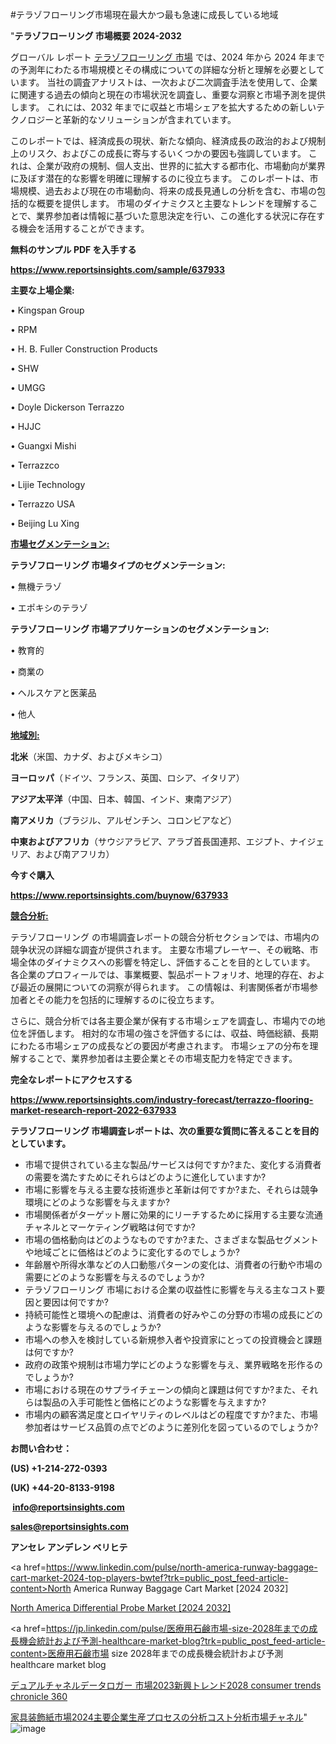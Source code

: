 #テラゾフローリング市場現在最大かつ最も急速に成長している地域

"<strong>テラゾフローリング 市場概要 2024-2032</strong>

グローバル レポート <a href=https://www.reportsinsights.com/sample/637933>テラゾフローリング 市場</a> では、2024 年から 2024 年までの予測年にわたる市場規模とその構成についての詳細な分析と理解を必要としています。 当社の調査アナリストは、一次および二次調査手法を使用して、企業に関連する過去の傾向と現在の市場状況を調査し、重要な洞察と市場予測を提供します。 これには、2032 年までに収益と市場シェアを拡大​​するための新しいテクノロジーと革新的なソリューションが含まれています。

このレポートでは、経済成長の現状、新たな傾向、経済成長の政治的および規制上のリスク、およびこの成長に寄与するいくつかの要因も強調しています。 これは、企業が政府の規制、個人支出、世界的に拡大する都市化、市場動向が業界に及ぼす潜在的な影響を明確に理解するのに役立ちます。 このレポートは、市場規模、過去および現在の市場動向、将来の成長見通しの分析を含む、市場の包括的な概要を提供します。 市場のダイナミクスと主要なトレンドを理解することで、業界参加者は情報に基づいた意思決定を行い、この進化する状況に存在する機会を活用することができます。

<strong><b>無料のサンプル PDF を入手する</b></strong>

<a href=https://www.reportsinsights.com/sample/637933><strong><u>https://www.reportsinsights.com/sample/637933</u></strong></a>

<strong>主要な上場企業:</strong>

• Kingspan Group

• RPM

• H. B. Fuller Construction Products

• SHW

• UMGG

• Doyle Dickerson Terrazzo

• HJJC

• Guangxi Mishi

• Terrazzco

• Lijie Technology

• Terrazzo USA

• Beijing Lu Xing

<strong><u>市場セグメンテーション</u></strong><strong><u>:</u></strong>

<strong>テラゾフローリング 市場タイプのセグメンテーション:</strong>

• 無機テラゾ

• エポキシのテラゾ

<strong>テラゾフローリング 市場アプリケーションのセグメンテーション:</strong>

• 教育的

• 商業の

• ヘルスケアと医薬品

• 他人

<strong><u>地域別</u></strong><strong><u>:</u></strong>

<strong>北米</strong>（米国、カナダ、およびメキシコ）

<strong>ヨーロッパ</strong>（ドイツ、フランス、英国、ロシア、イタリア）

<strong>アジア太平洋</strong>（中国、日本、韓国、インド、東南アジア）

<strong>南アメリカ</strong>（ブラジル、アルゼンチン、コロンビアなど）

<strong>中東およびアフリカ</strong>（サウジアラビア、アラブ首長国連邦、エジプト、ナイジェリア、および南アフリカ）

<strong>今すぐ購入</strong>

<a href=https://www.reportsinsights.com/buynow/637933><strong><u>https://www.reportsinsights.com/buynow/637933</u></strong></a>

<strong><u>競合分析:</u></strong>

テラゾフローリング の市場調査レポートの競合分析セクションでは、市場内の競争状況の詳細な調査が提供されます。 主要な市場プレーヤー、その戦略、市場全体のダイナミクスへの影響を特定し、評価することを目的としています。 各企業のプロフィールでは、事業概要、製品ポートフォリオ、地理的存在、および最近の展開についての洞察が得られます。 この情報は、利害関係者が市場参加者とその能力を包括的に理解するのに役立ちます。

さらに、競合分析では各主要企業が保有する市場シェアを調査し、市場内での地位を評価します。 相対的な市場の強さを評価するには、収益、時価総額、長期にわたる市場シェアの成長などの要因が考慮されます。 市場シェアの分布を理解することで、業界参加者は主要企業とその市場支配力を特定できます。

<strong>完全なレポートにアクセスする</strong>

<a href=https://www.reportsinsights.com/industry-forecast/terrazzo-flooring-market-research-report-2022-637933><strong><u><b>https://www.reportsinsights.com/industry-forecast/terrazzo-flooring-market-research-report-2022-637933</b></u></strong></a>

<strong><b>テラゾフローリング 市場調査レポートは、次の重要な質問に答えることを目的としています。</b></strong>
<ul>
  <li>市場で提供されている主な製品/サービスは何ですか?また、変化する消費者の需要を満たすためにそれらはどのように進化していますか?</li>
  <li>市場に影響を与える主要な技術進歩と革新は何ですか?また、それらは競争環境にどのような影響を与えますか?</li>
  <li>市場関係者がターゲット層に効果的にリーチするために採用する主要な流通チャネルとマーケティング戦略は何ですか?</li>
  <li>市場の価格動向はどのようなものですか?また、さまざまな製品セグメントや地域ごとに価格はどのように変化するのでしょうか?</li>
  <li>年齢層や所得水準などの人口動態パターンの変化は、消費者の行動や市場の需要にどのような影響を与えるのでしょうか?</li>
  <li>テラゾフローリング 市場における企業の収益性に影響を与える主なコスト要因と要因は何ですか?</li>
  <li>持続可能性と環境への配慮は、消費者の好みやこの分野の市場の成長にどのような影響を与えるのでしょうか?</li>
  <li>市場への参入を検討している新規参入者や投資家にとっての投資機会と課題は何ですか?</li>
  <li>政府の政策や規制は市場力学にどのような影響を与え、業界戦略を形作るのでしょうか?</li>
  <li>市場における現在のサプライチェーンの傾向と課題は何ですか?また、それらは製品の入手可能性と価格にどのような影響を与えますか?</li>
  <li>市場内の顧客満足度とロイヤリティのレベルはどの程度ですか?また、市場参加者はサービス品質の点でどのように差別化を図っているのでしょうか?</li>
</ul>
<strong>お問い合わせ：</strong>

<strong>(US) +1-214-272-0393</strong>

<strong>(UK) +44-20-8133-9198</strong>

<strong> </strong><a href=info@reportsinsights.com><strong><u>info@reportsinsights.com</u></strong></a>

<a href=sales@reportsinsights.com><strong><u>sales@reportsinsights.com</u></strong></a>

<strong>アンセレ アンデレン ベリヒテ</strong>

<a href=https://www.linkedin.com/pulse/north-america-runway-baggage-cart-market-2024-top-players-bwtef?trk=public_post_feed-article-content>North America Runway Baggage Cart Market [2024 2032]</a>

<a href=https://www.linkedin.com/pulse/north-america-differential-probe-market-emerging-e98ef/>North America Differential Probe Market [2024 2032]</a>

<a href=https://jp.linkedin.com/pulse/医療用石鹸市場-size-2028年までの成長機会統計および予測-healthcare-market-blog?trk=public_post_feed-article-content>医療用石鹸市場 size 2028年までの成長機会統計および予測 healthcare market blog</a>

<a href=https://www.linkedin.com/pulse/デュアルチャネルデータロガー-市場2023新興トレンド2028-consumer-trends-chronicle-360/>デュアルチャネルデータロガー 市場2023新興トレンド2028 consumer trends chronicle 360</a>

<a href=https://www.linkedin.com/pulse/家具装飾紙市場2024主要企業生産プロセスの分析コスト分析市場チャネル-tribunal-analytics-360-dhykf/>家具装飾紙市場2024主要企業生産プロセスの分析コスト分析市場チャネル</a>"
![image](https://github.com/ahaan12367/RIMarket24/assets/158471582/660ec4c6-229b-4cb0-beb6-dcb47c29e810)
